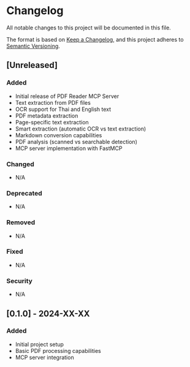 # Changelog

All notable changes to this project will be documented in this file.

The format is based on [Keep a Changelog](https://keepachangelog.com/en/1.0.0/),
and this project adheres to [Semantic Versioning](https://semver.org/spec/v2.0.0.html).

## [Unreleased]

### Added
- Initial release of PDF Reader MCP Server
- Text extraction from PDF files
- OCR support for Thai and English text
- PDF metadata extraction
- Page-specific text extraction
- Smart extraction (automatic OCR vs text extraction)
- Markdown conversion capabilities
- PDF analysis (scanned vs searchable detection)
- MCP server implementation with FastMCP

### Changed
- N/A

### Deprecated
- N/A

### Removed
- N/A

### Fixed
- N/A

### Security
- N/A

## [0.1.0] - 2024-XX-XX

### Added
- Initial project setup
- Basic PDF processing capabilities
- MCP server integration

